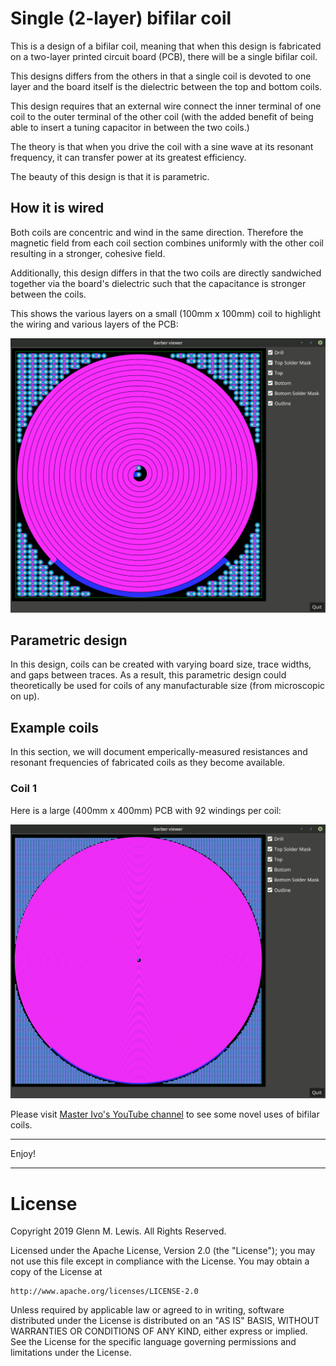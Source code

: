 # Single (2-layer) bifilar coil

This is a design of a bifilar coil, meaning that when this design is
fabricated on a two-layer printed circuit board (PCB), there will be a
single bifilar coil.

This designs differs from the others in that a single coil is devoted
to one layer and the board itself is the dielectric between the top and
bottom coils.

This design requires that an external wire connect the inner terminal
of one coil to the outer terminal of the other coil (with the added
benefit of being able to insert a tuning capacitor in between the
two coils.)

The theory is that when you drive the coil with a sine wave at its
resonant frequency, it can transfer power at its greatest efficiency.

The beauty of this design is that it is parametric.

## How it is wired

Both coils are concentric and wind in the same direction.
Therefore the magnetic field from each coil section combines uniformly
with the other coil resulting in a stronger, cohesive field.

Additionally, this design differs in that the two coils are directly
sandwiched together via the board's dielectric such that the capacitance
is stronger between the coils.

This shows the various layers on a small (100mm x 100mm) coil to highlight
the wiring and various layers of the PCB:

![bifilar-with-capacitor-layers](bifilar-with-capacitor-layers.gif)

## Parametric design

In this design, coils can be created with varying board size,
trace widths, and gaps between traces. As a result, this
parametric design could theoretically be used for coils of any
manufacturable size (from microscopic on up).

## Example coils

In this section, we will document emperically-measured resistances
and resonant frequencies of fabricated coils as they become
available.

### Coil 1

Here is a large (400mm x 400mm) PCB with 92 windings per coil:

![big-bifilar-cap-layers](big-bifilar-cap-layers.gif)

Please visit [Master Ivo's YouTube channel](https://www.youtube.com/channel/UCVZQj8Cl06UDheK3B4N7d9w)
to see some novel uses of bifilar coils.

----------------------------------------------------------------------

Enjoy!

----------------------------------------------------------------------

# License

Copyright 2019 Glenn M. Lewis. All Rights Reserved.

Licensed under the Apache License, Version 2.0 (the "License");
you may not use this file except in compliance with the License.
You may obtain a copy of the License at

    http://www.apache.org/licenses/LICENSE-2.0

Unless required by applicable law or agreed to in writing, software
distributed under the License is distributed on an "AS IS" BASIS,
WITHOUT WARRANTIES OR CONDITIONS OF ANY KIND, either express or implied.
See the License for the specific language governing permissions and
limitations under the License.
